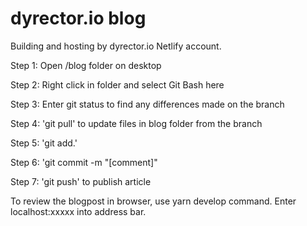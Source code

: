 # dyrector.io blog

Building and hosting by dyrector.io Netlify account. 

Step 1: Open /blog folder on desktop

Step 2: Right click in folder and select Git Bash here

Step 3: Enter git status to find any differences made on the branch

Step 4: 'git pull' to update files in blog folder from the branch

Step 5: 'git add.'

Step 6: 'git commit -m "[comment]"

Step 7: 'git push' to publish article

To review the blogpost in browser, use yarn develop command. Enter localhost:xxxxx into address bar.
